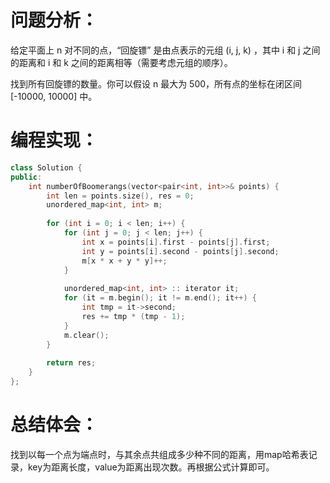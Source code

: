 # 问题分析：
给定平面上 n 对不同的点，“回旋镖” 是由点表示的元组 (i, j, k) ，其中 i 和 j 之间的距离和 i 和 k 之间的距离相等（需要考虑元组的顺序）。

找到所有回旋镖的数量。你可以假设 n 最大为 500，所有点的坐标在闭区间 [-10000, 10000] 中。

# 编程实现：
```C++
class Solution {
public:
    int numberOfBoomerangs(vector<pair<int, int>>& points) {
        int len = points.size(), res = 0;
        unordered_map<int, int> m;
        
        for (int i = 0; i < len; i++) {
            for (int j = 0; j < len; j++) {
                int x = points[i].first - points[j].first;
                int y = points[i].second - points[j].second;
                m[x * x + y * y]++;
            }
            
            unordered_map<int, int> :: iterator it;
            for (it = m.begin(); it != m.end(); it++) {
                int tmp = it->second;
                res += tmp * (tmp - 1);
            }
            m.clear();
        }
        
        return res;
    }
};
```
# 总结体会：
找到以每一个点为端点时，与其余点共组成多少种不同的距离，用map哈希表记录，key为距离长度，value为距离出现次数。再根据公式计算即可。
